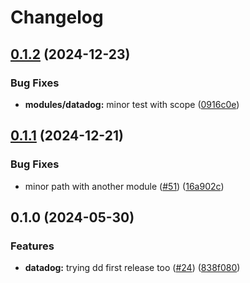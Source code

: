 # Changelog

## [0.1.2](https://github.com/ignaciocaff/release-poc/compare/datadog-v0.1.1...datadog-v0.1.2) (2024-12-23)


### Bug Fixes

* **modules/datadog:** minor test with scope ([0916c0e](https://github.com/ignaciocaff/release-poc/commit/0916c0e2901a20fabb3aa1a169568c80a66691a4))

## [0.1.1](https://github.com/ignaciocaff/release-poc/compare/datadog-v0.1.0...datadog-v0.1.1) (2024-12-21)


### Bug Fixes

* minor path with another module ([#51](https://github.com/ignaciocaff/release-poc/issues/51)) ([16a902c](https://github.com/ignaciocaff/release-poc/commit/16a902cae8fd2c9fad877e7a9a26f49b06c96be0))

## 0.1.0 (2024-05-30)


### Features

* **datadog:** trying dd first release too ([#24](https://github.com/ignaciocaff/release-poc/issues/24)) ([838f080](https://github.com/ignaciocaff/release-poc/commit/838f0809467385757e888d1a59a2c2f7963e333d))
